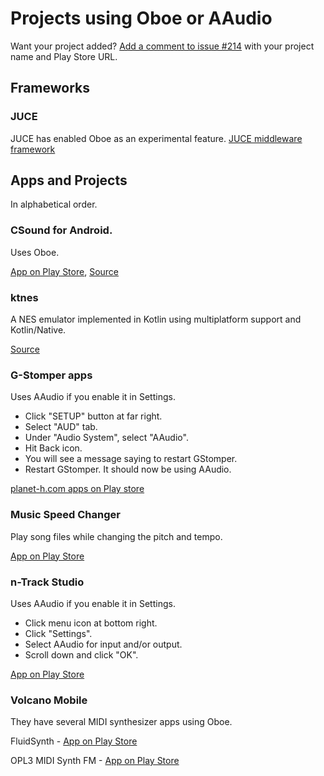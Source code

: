 # Projects using Oboe or AAudio

Want your project added? [Add a comment to issue #214](https://github.com/google/oboe/issues/214) with 
your project name and Play Store URL. 

## Frameworks

### JUCE
JUCE has enabled Oboe as an experimental feature.
[JUCE middleware framework](https://juce.com/)

## Apps and Projects
In alphabetical order.

### CSound for Android.
Uses Oboe.

[App on Play Store](https://play.google.com/store/apps/details?id=com.csounds.Csound6),
[Source](https://github.com/gogins/csound-extended/blob/develop/CsoundForAndroid/CsoundAndroid/jni/csound_oboe.hpp)

### ktnes
A NES emulator implemented in Kotlin using multiplatform support and Kotlin/Native.

[Source](https://github.com/felipecsl/ktnes)

### G-Stomper apps
Uses AAudio if you enable it in Settings.
- Click "SETUP" button at far right.
- Select "AUD" tab.
- Under "Audio System", select "AAudio".
- Hit Back icon.
- You will see a message saying to restart GStomper.
- Restart GStomper. It should now be using AAudio.

[planet-h.com apps on Play store](https://play.google.com/store/apps/dev?id=5200192441928542082)

### Music Speed Changer
Play song files while changing the pitch and tempo.

[App on Play Store](https://play.google.com/store/apps/details?id=com.smp.musicspeed)

### n-Track Studio
Uses AAudio if you enable it in Settings.
- Click menu icon at bottom right.
- Click "Settings".
- Select AAudio for input and/or output.
- Scroll down and click "OK".

[App on Play Store](https://play.google.com/store/apps/details?id=com.ntrack.studio.demo)

### Volcano Mobile
They have several MIDI synthesizer apps using Oboe.

FluidSynth - [App on Play Store](https://play.google.com/store/apps/details?id=net.volcanomobile.fluidsynthmidi)

OPL3 MIDI Synth FM - [App on Play Store](https://play.google.com/store/apps/details?id=net.volcanomobile.opl3midisynth)
